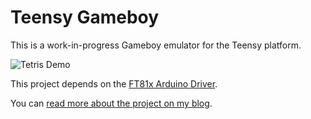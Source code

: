 # Teensy Gameboy

This is a work-in-progress Gameboy emulator for the Teensy platform.

![Tetris Demo](https://raw.githubusercontent.com/blazer82/gb.teensy/master/demo/tetris.gif)

This project depends on the [FT81x Arduino Driver](https://github.com/blazer82/FT81x_Arduino_Driver).

You can [read more about the project on my blog](https://medium.com/@raphaelstaebler/building-a-gameboy-from-scratch-part-1-51d05496783e).
